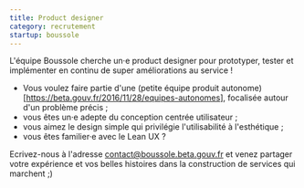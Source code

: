 ```yaml
---
title: Product designer
category: recrutement
startup: boussole   
---
```


L'équipe Boussole cherche un·e product designer pour prototyper, tester et implémenter en continu de super améliorations au service !

* Vous voulez faire partie d'une (petite équipe produit autonome)[https://beta.gouv.fr/2016/11/28/equipes-autonomes], focalisée autour d'un problème précis ;
* vous êtes un·e adepte du conception centrée utilisateur ;
* vous aimez le design simple qui privilégie l'utilisabilité à l'esthétique ;
* vous êtes familier·e avec le Lean UX ?

Ecrivez-nous à l'adresse contact@boussole.beta.gouv.fr et venez partager votre expérience et vos belles histoires dans la construction de services qui marchent ;)
